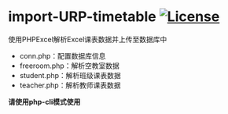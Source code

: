 # import-URP-timetable [![License](https://img.shields.io/github/license/mashape/apistatus.svg)](LICENSE)

使用PHPExcel解析Excel课表数据并上传至数据库中
 - conn.php：配置数据库信息
 - freeroom.php：解析空教室数据
 - student.php：解析班级课表数据
 - teacher.php：解析教师课表数据

**请使用php-cli模式使用**

